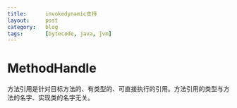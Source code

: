 ```yaml
---
title:      invokedynamic支持
layout:     post
category:   blog
tags:       [bytecode, java, jvm]
---
```



# MethodHandle

方法引用是针对目标方法的、有类型的、可直接执行的引用。方法引用的类型与方法的名字、实现类的名字无关。